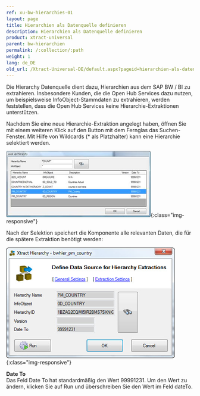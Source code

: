 ```yaml
---
ref: xu-bw-hierarchies-01
layout: page
title: Hierarchien als Datenquelle definieren
description: Hierarchien als Datenquelle definieren
product: xtract-universal
parent: bw-hierarchien
permalink: /:collection/:path
weight: 1
lang: de_DE
old_url: /Xtract-Universal-DE/default.aspx?pageid=hierarchien-als-datenquelle-definieren
---
```


Die Hierarchy Datenquelle dient dazu, Hierarchien aus dem SAP BW / BI zu extrahieren. Insbesondere Kunden, die die Open Hub Services dazu nutzen, um beispielsweise InfoObject-Stammdaten zu extrahieren, werden feststellen, dass die Open Hub Services keine Hierarchie-Extraktionen unterstützen.

Nachdem Sie eine neue Hierarchie-Extraktion angelegt haben, öffnen Sie mit einem weiteren Klick auf den Button mit dem Fernglas das Suchen-Fenster. Mit Hilfe von Wildcards (* als Platzhalter) kann eine Hierarchie selektiert werden. 

![Look-Up-Hierarchy](/img/content/Look-Up-Hierarchy.png){:class="img-responsive"}

Nach der Selektion speichert die Komponente alle relevanten Daten, die für die spätere Extraktion benötigt werden:

![Define-Data-Source-Hierarchy](/img/content/Define-Data-Source-Hierarchy.jpg){:class="img-responsive"}

**Date To**<br>
Das Feld Date To hat standardmäßig den Wert 99991231. Um den Wert zu ändern, klicken Sie auf Run und überschreiben Sie den Wert im Feld dateTo.


